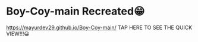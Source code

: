 # Boy-Coy-main Recreated😁



https://mayurdev29.github.io/Boy-Coy-main/  TAP HERE TO SEE THE QUICK VIEW!!!😀
